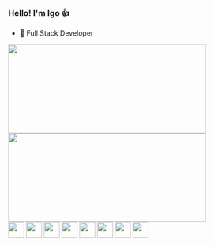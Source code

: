 ### Hello! I'm Igo 👍

- 🔭 Full Stack Developer

<div>
  <img height='180em' width='400em' src='https://github-readme-stats.vercel.app/api?username=igosantana&show_icons=true&theme=vision-friendly-dark' />
  <img height='180em' width='400em' src='https://github-readme-stats.vercel.app/api/top-langs/?username=igosantana&layout=compact&theme=vision-friendly-dark' />
</div>

<div>
  
  <img  width='32px' height='32px' src="https://cdn.jsdelivr.net/gh/devicons/devicon/icons/html5/html5-original.svg" />
  <img  width='32px' height='32px' src="https://cdn.jsdelivr.net/gh/devicons/devicon/icons/css3/css3-original.svg" />
  <img  width='32px' height='32px' src="https://cdn.jsdelivr.net/gh/devicons/devicon/icons/javascript/javascript-original.svg" />
  <img  width='32px' height='32px' src="https://cdn.jsdelivr.net/gh/devicons/devicon/icons/typescript/typescript-original.svg" />       
  <img  width='32px' height='32px' src="https://cdn.jsdelivr.net/gh/devicons/devicon/icons/react/react-original.svg" />
  <img  width='32px' height='32px' src="https://cdn.jsdelivr.net/gh/devicons/devicon/icons/nodejs/nodejs-original.svg" />
  <img  width='32px' height='32px' src="https://cdn.jsdelivr.net/gh/devicons/devicon/icons/go/go-original.svg" />
  <img width='32px' height='32px'  src="https://cdn.jsdelivr.net/gh/devicons/devicon/icons/nestjs/nestjs-plain.svg" />
          
          
 </div>
